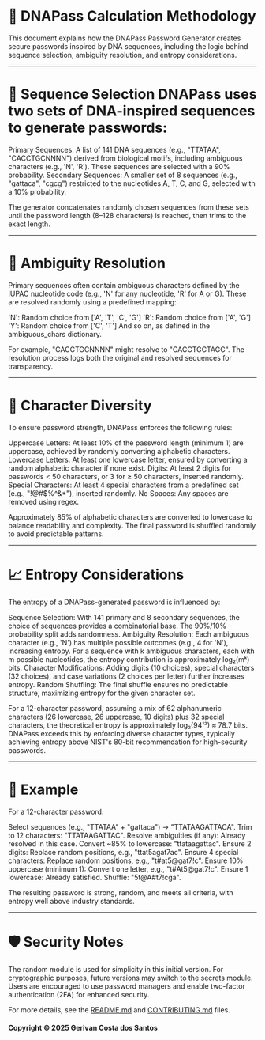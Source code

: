 # 🧬 DNAPass Calculation Methodology
This document explains how the DNAPass Password Generator creates secure passwords inspired by DNA sequences, including the logic behind sequence selection, ambiguity resolution, and entropy considerations.

---

# 🎲 Sequence Selection DNAPass uses two sets of DNA-inspired sequences to generate passwords:

Primary Sequences: A list of 141 DNA sequences (e.g., "TTATAA", "CACCTGCNNNN") derived from biological motifs, including ambiguous characters (e.g., 'N', 'R'). These sequences are selected with a 90% probability.
Secondary Sequences: A smaller set of 8 sequences (e.g., "gattaca", "cgcg") restricted to the nucleotides A, T, C, and G, selected with a 10% probability.

The generator concatenates randomly chosen sequences from these sets until the password length (8–128 characters) is reached, then trims to the exact length.

---

# 🤹 Ambiguity Resolution
Primary sequences often contain ambiguous characters defined by the IUPAC nucleotide code (e.g., 'N' for any nucleotide, 'R' for A or G). These are resolved randomly using a predefined mapping:

'N': Random choice from ['A', 'T', 'C', 'G']
'R': Random choice from ['A', 'G']
'Y': Random choice from ['C', 'T']
And so on, as defined in the ambiguous_chars dictionary.

For example, "CACCTGCNNNN" might resolve to "CACCTGCTAGC". The resolution process logs both the original and resolved sequences for transparency.

---

# 🔣 Character Diversity
To ensure password strength, DNAPass enforces the following rules:

Uppercase Letters: At least 10% of the password length (minimum 1) are uppercase, achieved by randomly converting alphabetic characters.
Lowercase Letters: At least one lowercase letter, ensured by converting a random alphabetic character if none exist.
Digits: At least 2 digits for passwords < 50 characters, or 3 for ≥ 50 characters, inserted randomly.
Special Characters: At least 4 special characters from a predefined set (e.g., "!@#$%^&*"), inserted randomly.
No Spaces: Any spaces are removed using regex.

Approximately 85% of alphabetic characters are converted to lowercase to balance readability and complexity. The final password is shuffled randomly to avoid predictable patterns.

---

# 📈 Entropy Considerations
The entropy of a DNAPass-generated password is influenced by:

Sequence Selection: With 141 primary and 8 secondary sequences, the choice of sequences provides a combinatorial base. The 90%/10% probability split adds randomness.
Ambiguity Resolution: Each ambiguous character (e.g., 'N') has multiple possible outcomes (e.g., 4 for 'N'), increasing entropy. For a sequence with k ambiguous characters, each with m possible nucleotides, the entropy contribution is approximately log₂(mᵏ) bits.
Character Modifications: Adding digits (10 choices), special characters (32 choices), and case variations (2 choices per letter) further increases entropy.
Random Shuffling: The final shuffle ensures no predictable structure, maximizing entropy for the given character set.

For a 12-character password, assuming a mix of 62 alphanumeric characters (26 lowercase, 26 uppercase, 10 digits) plus 32 special characters, the theoretical entropy is approximately log₂(94¹²) ≈ 78.7 bits. DNAPass exceeds this by enforcing diverse character types, typically achieving entropy above NIST's 80-bit recommendation for high-security passwords.

---

# 🧪 Example
For a 12-character password:

Select sequences (e.g., "TTATAA" + "gattaca") → "TTATAAGATTACA".
Trim to 12 characters: "TTATAAGATTAC".
Resolve ambiguities (if any): Already resolved in this case.
Convert ~85% to lowercase: "ttataagattac".
Ensure 2 digits: Replace random positions, e.g., "ttat5agat7ac".
Ensure 4 special characters: Replace random positions, e.g., "t#at5@gat7!c".
Ensure 10% uppercase (minimum 1): Convert one letter, e.g., "t#At5@gat7!c".
Ensure 1 lowercase: Already satisfied.
Shuffle: "5t@A#t7!cga".

The resulting password is strong, random, and meets all criteria, with entropy well above industry standards.

---

# 🛡️ Security Notes

The random module is used for simplicity in this initial version. For cryptographic purposes, future versions may switch to the secrets module.
Users are encouraged to use password managers and enable two-factor authentication (2FA) for enhanced security.

For more details, see the [README.md](https://github.com/gerivanc/dnapass-password-generator/blob/main/README.md) and [CONTRIBUTING.md](https://github.com/gerivanc/dnapass-password-generator/blob/main/CONTRIBUTING.md) files.

#### Copyright © 2025 Gerivan Costa dos Santos
